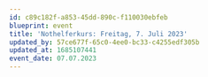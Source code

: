 ```yaml
---
id: c89c182f-a853-45dd-890c-f110030ebfeb
blueprint: event
title: 'Nothelferkurs: Freitag, 7. Juli 2023'
updated_by: 57ce677f-65c0-4ee0-bc33-c4255edf305b
updated_at: 1685107441
event_date: 07.07.2023
---
```

